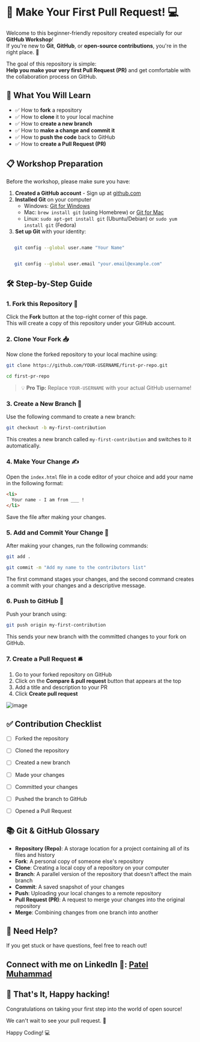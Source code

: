 # 🚀 Make Your First Pull Request! 💻

Welcome to this beginner-friendly repository created especially for our **GitHub Workshop**!  
If you're new to **Git**, **GitHub**, or **open-source contributions**, you're in the right place. 🌟

The goal of this repository is simple:  
**Help you make your very first Pull Request (PR)** and get comfortable with the collaboration process on GitHub.

## 🧠 What You Will Learn

- ✅ How to **fork** a repository  
- ✅ How to **clone** it to your local machine  
- ✅ How to **create a new branch**  
- ✅ How to **make a change and commit it**  
- ✅ How to **push the code** back to GitHub  
- ✅ How to **create a Pull Request (PR)**


## 📋 Workshop Preparation

Before the workshop, please make sure you have:

1. **Created a GitHub account** - Sign up at [github.com](https://github.com)
2. **Installed Git** on your computer
   - Windows: [Git for Windows](https://git-scm.com/downloads)
   - Mac: `brew install git` (using Homebrew) or [Git for Mac](https://git-scm.com/download/mac)
   - Linux: `sudo apt-get install git` (Ubuntu/Debian) or `sudo yum install git` (Fedora)
3. **Set up Git** with your identity:
   
```bash
   
   git config --global user.name "Your Name"

```

```bash

   git config --global user.email "your.email@example.com"

```

## 🛠️ Step-by-Step Guide

### 1. Fork this Repository 🍴

Click the **Fork** button at the top-right corner of this page.  
This will create a copy of this repository under your GitHub account.


### 2. Clone Your Fork 📥

Now clone the forked repository to your local machine using:

```bash
git clone https://github.com/YOUR-USERNAME/first-pr-repo.git
```
```bash
cd first-pr-repo
```

> 💡 **Pro Tip:** Replace `YOUR-USERNAME` with your actual GitHub username!


### 3. Create a New Branch 🌿

Use the following command to create a new branch:

```bash
git checkout -b my-first-contribution
```

This creates a new branch called `my-first-contribution` and switches to it automatically.

### 4. Make Your Change ✍️

Open the `index.html` file in a code editor of your choice and add your name in the following format:

```markdown
<li>
  Your name - I am from ___ !
</li>
```

Save the file after making your changes.

### 5. Add and Commit Your Change 💾

After making your changes, run the following commands:

```bash
git add .
```

```bash
git commit -m "Add my name to the contributors list"
```

The first command stages your changes, and the second command creates a commit with your changes and a descriptive message.

### 6. Push to GitHub 🚀

Push your branch using:

```bash
git push origin my-first-contribution
```

This sends your new branch with the committed changes to your fork on GitHub.

### 7. Create a Pull Request 🛎️

1. Go to your forked repository on GitHub
2. Click on the **Compare & pull request** button that appears at the top
3. Add a title and description to your PR
4. Click **Create pull request**

![image](https://github.com/user-attachments/assets/09b63255-942d-49df-aea0-3906d207ad12)



## ✅ Contribution Checklist

- [ ] Forked the repository
- [ ] Cloned the repository
- [ ] Created a new branch
- [ ] Made your changes
- [ ] Committed your changes
- [ ] Pushed the branch to GitHub
- [ ] Opened a Pull Request



## 📚 Git & GitHub Glossary

- **Repository (Repo)**: A storage location for a project containing all of its files and history
- **Fork**: A personal copy of someone else's repository
- **Clone**: Creating a local copy of a repository on your computer
- **Branch**: A parallel version of the repository that doesn't affect the main branch
- **Commit**: A saved snapshot of your changes
- **Push**: Uploading your local changes to a remote repository
- **Pull Request (PR)**: A request to merge your changes into the original repository
- **Merge**: Combining changes from one branch into another


## 🙋 Need Help?

If you get stuck or have questions, feel free to reach out!

## Connect with me on LinkedIn 🤝: [Patel Muhammad](https://www.linkedin.com/in/patel-muhammad/)


## 🎉 That's It, Happy hacking!

Congratulations on taking your first step into the world of open source!

We can't wait to see your pull request. 🚀

Happy Coding! 💻
